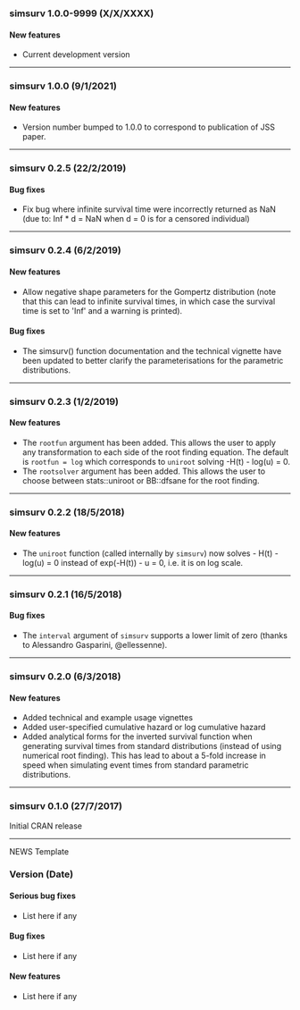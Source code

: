### simsurv 1.0.0-9999 (X/X/XXXX)
 
#### New features
   * Current development version

---

### simsurv 1.0.0 (9/1/2021)
 
#### New features
   * Version number bumped to 1.0.0 to correspond to publication of JSS paper.

---

### simsurv 0.2.5 (22/2/2019)
 
#### Bug fixes
   * Fix bug where infinite survival time were incorrectly returned as NaN (due to: Inf * d = NaN when d = 0 is for a censored individual)

---

### simsurv 0.2.4 (6/2/2019)

#### New features
   * Allow negative shape parameters for the Gompertz distribution (note that this can lead to infinite survival times, in which case the survival time is set to 'Inf' and a warning is printed).

#### Bug fixes
   * The simsurv() function documentation and the technical vignette have been updated to better clarify the parameterisations for the parametric distributions.
	 
---

### simsurv 0.2.3 (1/2/2019)

#### New features
   * The `rootfun` argument has been added. This allows the user to apply any transformation to each side of the root finding equation. The default is `rootfun = log` which corresponds to `uniroot` solving -H(t) - log(u) = 0.
   * The `rootsolver` argument has been added. This allows the user to choose between stats::uniroot or BB::dfsane for the root finding.
	 
---

### simsurv 0.2.2 (18/5/2018)

#### New features
   * The `uniroot` function (called internally by `simsurv`) now solves - H(t) - log(u) = 0 instead of exp(-H(t)) - u = 0, i.e. it is on log scale.
   
---

### simsurv 0.2.1 (16/5/2018)

#### Bug fixes
   * The `interval` argument of `simsurv` supports a lower limit of zero (thanks to Alessandro Gasparini, @ellessenne).
   
---

### simsurv 0.2.0 (6/3/2018) 
 
#### New features    
   * Added technical and example usage vignettes
   * Added user-specified cumulative hazard or log cumulative hazard
   * Added analytical forms for the inverted survival function when generating survival times from standard distributions (instead of using numerical root finding). This has lead to about a 5-fold increase in speed when simulating event times from standard parametric distributions.
 
---

### simsurv 0.1.0 (27/7/2017)
  
Initial CRAN release

---

NEWS Template 

### Version (Date) 
 
#### Serious bug fixes   
   * List here if any 
   
#### Bug fixes    
   * List here if any 
   
#### New features    
   * List here if any    
